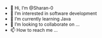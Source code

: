 - 👋 Hi, I’m @Sharan-0
- 👀 I’m interested in software development
- 🌱 I’m currently learning Java
- 💞️ I’m looking to collaborate on ...
- 📫 How to reach me ...

<!---
Sharan-0/Sharan-0 is a ✨ special ✨ repository because its `README.md` (this file) appears on your GitHub profile.
You can click the Preview link to take a look at your changes.
--->
